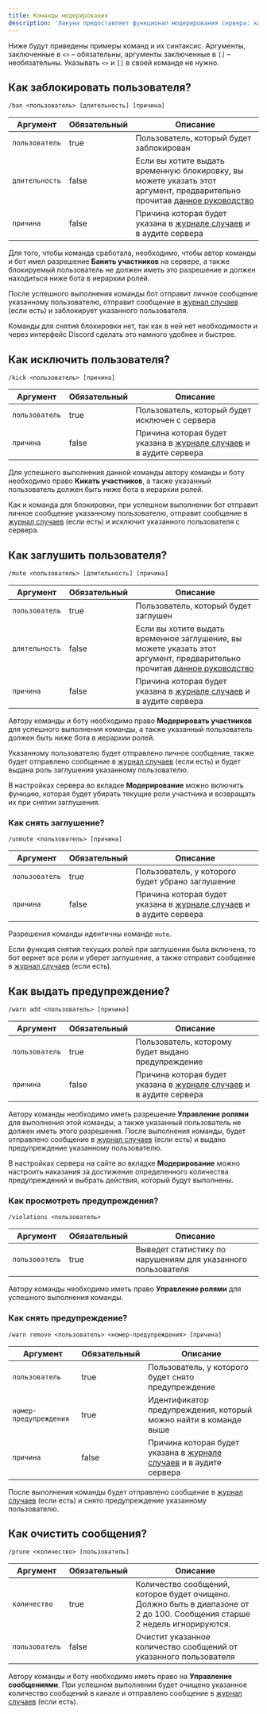 ```yaml
---
title: Команды модерирования
description: 'Лакуна предоставляет функционал модерирования сервера: как простой, так и продвинутый'
---
```


Ниже будут приведены примеры команд и их синтаксис. Аргументы, заключенные в `<>` – обязательны, аргументы заключенные в `[]` – необязательны. Указывать `<>` и `[]` в своей команде не нужно.

## Как заблокировать пользователя? <a href="#how-to-ban-user" id="how-to-ban-user"></a>

`/ban <пользователь> [длительность] [причина]`

<table><thead><tr><th>Аргумент</th><th data-type="checkbox">Обязательный</th><th>Описание</th></tr></thead><tbody><tr><td><code>пользователь</code></td><td>true</td><td>Пользователь, который будет заблокирован</td></tr><tr><td><code>длительность</code></td><td>false</td><td>Если вы хотите выдать временную блокировку, вы можете указать этот аргумент, предварительно прочитав <a href="../guides/duration-argument.md">данное руководство</a></td></tr><tr><td><code>причина</code></td><td>false</td><td>Причина которая будет указана в <a href="../moderation/moderation-log.md">журнале случаев</a> и в аудите сервера</td></tr></tbody></table>

Для того, чтобы команда сработала, необходимо, чтобы автор команды и бот имел разрешение **Банить участников** на сервере, а также блокируемый пользователь не должен иметь это разрешение и должен находиться ниже бота в иерархии ролей.

После успешного выполнения команды бот отправит личное сообщение указанному пользователю, отправит сообщение в [журнал случаев](../moderation/moderation-log.md) (если есть) и заблокирует указанного пользователя.

Команды для снятия блокировки нет, так как в ней нет необходимости и через интерфейс Discord сделать это намного удобнее и быстрее.

## Как исключить пользователя? <a href="#how-to-kick-user" id="how-to-kick-user"></a>

`/kick <пользователь> [причина]`

<table><thead><tr><th>Аргумент</th><th data-type="checkbox">Обязательный</th><th>Описание</th></tr></thead><tbody><tr><td><code>пользователь</code></td><td>true</td><td>Пользователь, который будет исключен с сервера</td></tr><tr><td><code>причина</code></td><td>false</td><td>Причина которая будет указана в <a href="../moderation/moderation-log.md">журнале случаев</a> и в аудите сервера</td></tr></tbody></table>

Для успешного выполнения данной команды автору команды и боту необходимо право **Кикать участников**, а также указанный пользователь должен быть ниже бота в иерархии ролей.

Как и команда для блокировки, при успешном выполнении бот отправит личное сообщение указанному пользователю, отправит сообщение в [журнал случаев](../moderation/moderation-log.md) (если есть) и исключит указанного пользователя с сервера.

## Как заглушить пользователя? <a href="#how-to-mute-user" id="how-to-mute-user"></a>

`/mute <пользователь> [длительность] [причина]`

<table><thead><tr><th>Аргумент</th><th data-type="checkbox">Обязательный</th><th>Описание</th></tr></thead><tbody><tr><td><code>пользователь</code></td><td>true</td><td>Пользователь, который будет заглушен</td></tr><tr><td><code>длительность</code></td><td>false</td><td>Если вы хотите выдать временное заглушение, вы можете указать этот аргумент, предварительно прочитав <a href="../guides/duration-argument.md">данное руководство</a></td></tr><tr><td><code>причина</code></td><td>false</td><td>Причина которая будет указана в <a href="../moderation/moderation-log.md">журнале случаев</a> и в аудите сервера</td></tr></tbody></table>

Автору команды и боту необходимо право **Модерировать участников** для успешного выполнения команды, а также указанный пользователь должен быть ниже бота в иерархии ролей.

Указанному пользователю будет отправлено личное сообщение, также будет отправлено сообщение в [журнал случаев](../moderation/moderation-log.md) (если есть) и будет выдана роль заглушения указанному пользователю.

В настройках сервера во вкладке **Модерирование** можно включить функцию, которая будет убирать текущие роли участника и возвращать их при снятии заглушения.

### Как снять заглушение? <a href="#how-to-unmute-user" id="how-to-unmute-user"></a>

`/unmute <пользователь> [причина]`

<table><thead><tr><th>Аргумент</th><th data-type="checkbox">Обязательный</th><th>Описание</th></tr></thead><tbody><tr><td><code>пользователь</code></td><td>true</td><td>Пользователь, у которого будет убрано заглушение </td></tr><tr><td><code>причина</code></td><td>false</td><td>Причина которая будет указана в <a href="../moderation/moderation-log.md">журнале случаев</a> и в аудите сервера</td></tr></tbody></table>

Разрешения команды идентичны команде `mute`.

Если функция снятия текущих ролей при заглушении была включена, то бот вернет все роли и уберет заглушение, а также отправит сообщение в [журнал случаев](../moderation/moderation-log.md) (если есть).

## Как выдать предупреждение? <a href="#how-to-warn" id="how-to-warn"></a>

`/warn add <пользователь> [причина]`

<table><thead><tr><th>Аргумент</th><th data-type="checkbox">Обязательный</th><th>Описание</th></tr></thead><tbody><tr><td><code>пользователь</code></td><td>true</td><td>Пользователь, которому будет выдано предупреждение</td></tr><tr><td><code>причина</code></td><td>false</td><td>Причина которая будет указана в <a href="../moderation/moderation-log.md">журнале случаев</a> и в аудите сервера</td></tr></tbody></table>

Автору команды необходимо иметь разрешение **Управление ролями** для выполнения этой команды, а также указанный пользователь не должен иметь этого разрешения. После выполнения команды, будет отправлено сообщение в [журнал случаев](../moderation/moderation-log.md) (если есть) и выдано предупреждение указанному пользователю.

В настройках сервера на сайте во вкладке **Модерирование** можно настроить наказания за достижение определенного количества предупреждений и выбрать действия, который будут выполнены.

### Как просмотреть предупреждения? <a href="#how-to-see-warns" id="how-to-see-warns"></a>

`/violations <пользователь>`

<table><thead><tr><th>Аргумент</th><th data-type="checkbox">Обязательный</th><th>Описание</th></tr></thead><tbody><tr><td><code>пользователь</code></td><td>true</td><td>Выведет статистику по нарушениям для указанного пользователя</td></tr></tbody></table>

Автору команды необходимо иметь право **Управление ролями** для успешного выполнения команды.

### Как снять предупреждение? <a href="#how-to-remove-warn" id="how-to-remove-warn"></a>

`/warn remove <пользователь> <номер-предупреждения> [причина]`

<table><thead><tr><th>Аргумент</th><th data-type="checkbox">Обязательный</th><th>Описание</th></tr></thead><tbody><tr><td><code>пользователь</code></td><td>true</td><td>Пользователь, у которого будет снято предупреждение</td></tr><tr><td><code>номер-предупреждения</code></td><td>true</td><td>Идентификатор предупреждения, который можно найти в команде выше</td></tr><tr><td><code>причина</code></td><td>false</td><td>Причина которая будет указана в <a href="../moderation/moderation-log.md">журнале случаев</a> и в аудите сервера</td></tr></tbody></table>

После выполнения команды будет отправлено сообщение в [журнал случаев](../moderation/moderation-log.md) (если есть) и снято предупреждение указанному пользователю.

## Как очистить сообщения? <a href="#how-to-prune-messages" id="how-to-prune-messages"></a>

`/prune <количество> [пользователь]`

<table><thead><tr><th>Аргумент</th><th data-type="checkbox">Обязательный</th><th>Описание</th></tr></thead><tbody><tr><td><code>количество</code></td><td>true</td><td>Количество сообщений, которое будет очищено. Должно быть в диапазоне от 2 до 100. Сообщения старше 2 недель игнорируются.</td></tr><tr><td><code>пользователь</code></td><td>false</td><td>Очистит указанное количество сообщений от указанного пользователя</td></tr></tbody></table>

Автору команды и боту необходимо иметь право на **Управление сообщениями**. При успешном выполнении будет очищено указанное количество сообщений в канале и отправлено сообщение в [журнал случаев](../moderation/moderation-log.md) (если есть).
